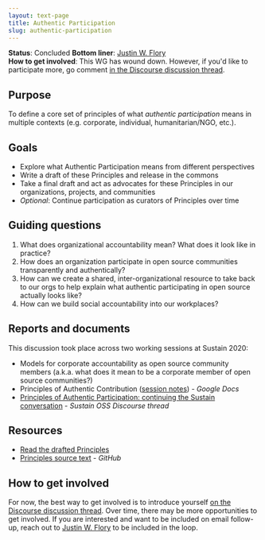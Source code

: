 ```yaml
---
layout: text-page
title: Authentic Participation
slug: authentic-participation
---
```


**Status**: Concluded<dbr>
**Bottom liner**: [Justin W. Flory](https://twitter.com/jflory7)<br>
**How to get involved**: This WG has wound down. However, if you'd like to participate more, go comment [in the Discourse discussion thread](https://discourse.sustainoss.org/t/principles-of-authentic-participation-continuing-the-sustain-conversation/284).


## Purpose

To define a core set of principles of what _authentic participation_ means in multiple contexts (e.g. corporate, individual, humanitarian/NGO, etc.).


## Goals

* Explore what Authentic Participation means from different perspectives
* Write a draft of these Principles and release in the commons
* Take a final draft and act as advocates for these Principles in our organizations, projects, and communities
* _Optional_: Continue participation as curators of Principles over time


## Guiding questions

1. What does organizational accountability mean?
   What does it look like in practice?
1. How does an organization participate in open source communities transparently and authentically?
1. How can we create a shared, inter-organizational resource to take back to our orgs to help explain what authentic participating in open source actually looks like?
1. How can we build social accountability into our workplaces?


## Reports and documents

This discussion took place across two working sessions at Sustain 2020:

* Models for corporate accountability as open source community members (a.k.a. what does it mean to be a corporate member of open source communities?)
* Principles of Authentic Contribution ([session notes](https://docs.google.com/document/d/15UcaImOlR1XKA9SX9qE_kxW5A6NRI_369eQUO5ZW1xc/edit?usp=sharing)) - _Google Docs_
* [Principles of Authentic Participation: continuing the Sustain conversation](https://discourse.sustainoss.org/t/principles-of-authentic-participation-continuing-the-sustain-conversation/284) - _Sustain OSS Discourse thread_


## Resources

* [Read the drafted Principles](https://authentic-participation.rtfd.io/)
* [Principles source text](https://github.com/sustainers/authentic-participation) - _GitHub_


## How to get involved

For now, the best way to get involved is to introduce yourself [on the Discourse discussion thread](https://discourse.sustainoss.org/t/principles-of-authentic-participation-continuing-the-sustain-conversation/284).
Over time, there may be more opportunities to get involved.
If you are interested and want to be included on email follow-up, reach out to [Justin W. Flory](https://justinwflory.com) to be included in the loop.
